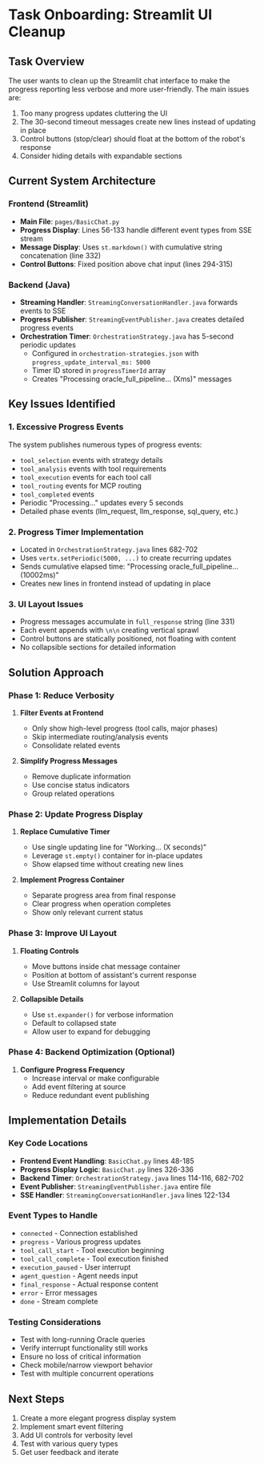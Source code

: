 # Task Onboarding: Streamlit UI Cleanup

## Task Overview
The user wants to clean up the Streamlit chat interface to make the progress reporting less verbose and more user-friendly. The main issues are:
1. Too many progress updates cluttering the UI
2. The 30-second timeout messages create new lines instead of updating in place
3. Control buttons (stop/clear) should float at the bottom of the robot's response
4. Consider hiding details with expandable sections

## Current System Architecture

### Frontend (Streamlit)
- **Main File**: `pages/BasicChat.py`
- **Progress Display**: Lines 56-133 handle different event types from SSE stream
- **Message Display**: Uses `st.markdown()` with cumulative string concatenation (line 332)
- **Control Buttons**: Fixed position above chat input (lines 294-315)

### Backend (Java)
- **Streaming Handler**: `StreamingConversationHandler.java` forwards events to SSE
- **Progress Publisher**: `StreamingEventPublisher.java` creates detailed progress events
- **Orchestration Timer**: `OrchestrationStrategy.java` has 5-second periodic updates
  - Configured in `orchestration-strategies.json` with `progress_update_interval_ms: 5000`
  - Timer ID stored in `progressTimerId` array
  - Creates "Processing oracle_full_pipeline... (Xms)" messages

## Key Issues Identified

### 1. Excessive Progress Events
The system publishes numerous types of progress events:
- `tool_selection` events with strategy details
- `tool_analysis` events with tool requirements
- `tool_execution` events for each tool call
- `tool_routing` events for MCP routing
- `tool_completed` events
- Periodic "Processing..." updates every 5 seconds
- Detailed phase events (llm_request, llm_response, sql_query, etc.)

### 2. Progress Timer Implementation
- Located in `OrchestrationStrategy.java` lines 682-702
- Uses `vertx.setPeriodic(5000, ...)` to create recurring updates
- Sends cumulative elapsed time: "Processing oracle_full_pipeline... (10002ms)"
- Creates new lines in frontend instead of updating in place

### 3. UI Layout Issues
- Progress messages accumulate in `full_response` string (line 331)
- Each event appends with `\n\n` creating vertical sprawl
- Control buttons are statically positioned, not floating with content
- No collapsible sections for detailed information

## Solution Approach

### Phase 1: Reduce Verbosity
1. **Filter Events at Frontend**
   - Only show high-level progress (tool calls, major phases)
   - Skip intermediate routing/analysis events
   - Consolidate related events

2. **Simplify Progress Messages**
   - Remove duplicate information
   - Use concise status indicators
   - Group related operations

### Phase 2: Update Progress Display
1. **Replace Cumulative Timer**
   - Use single updating line for "Working... (X seconds)"
   - Leverage `st.empty()` container for in-place updates
   - Show elapsed time without creating new lines

2. **Implement Progress Container**
   - Separate progress area from final response
   - Clear progress when operation completes
   - Show only relevant current status

### Phase 3: Improve UI Layout
1. **Floating Controls**
   - Move buttons inside chat message container
   - Position at bottom of assistant's current response
   - Use Streamlit columns for layout

2. **Collapsible Details**
   - Use `st.expander()` for verbose information
   - Default to collapsed state
   - Allow user to expand for debugging

### Phase 4: Backend Optimization (Optional)
1. **Configure Progress Frequency**
   - Increase interval or make configurable
   - Add event filtering at source
   - Reduce redundant event publishing

## Implementation Details

### Key Code Locations
- **Frontend Event Handling**: `BasicChat.py` lines 48-185
- **Progress Display Logic**: `BasicChat.py` lines 326-336
- **Backend Timer**: `OrchestrationStrategy.java` lines 114-116, 682-702
- **Event Publisher**: `StreamingEventPublisher.java` entire file
- **SSE Handler**: `StreamingConversationHandler.java` lines 122-134

### Event Types to Handle
- `connected` - Connection established
- `progress` - Various progress updates
- `tool_call_start` - Tool execution beginning
- `tool_call_complete` - Tool execution finished
- `execution_paused` - User interrupt
- `agent_question` - Agent needs input
- `final_response` - Actual response content
- `error` - Error messages
- `done` - Stream complete

### Testing Considerations
- Test with long-running Oracle queries
- Verify interrupt functionality still works
- Ensure no loss of critical information
- Check mobile/narrow viewport behavior
- Test with multiple concurrent operations

## Next Steps
1. Create a more elegant progress display system
2. Implement smart event filtering
3. Add UI controls for verbosity level
4. Test with various query types
5. Get user feedback and iterate